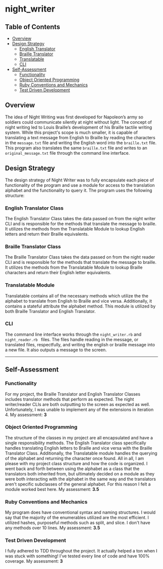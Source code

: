 # night_writer

## Table of Contents
- [Overview](#overview)
- [Design Strategy](#design-strategy)
  - [English Translator](#english_translator-class)
  - [Braille Translator](#braille_translator-class)
  - [Translatable](#translatable-module)
  - [CLI](#cli)
- [Self-Assessment](#self-assessment)
  - [Functionality](#functionality)
  - [Object Oriented Programming](#object-oriented-programming)
  - [Ruby Conventions and Mechanics](#ruby-conventions-and-mechanics)
  - [Test Driven Development](#test-driven-development)

## Overview
The idea of Night Writing was first developed for Napoleon’s army so soldiers could communicate silently at night without light. The concept of night writing led to Louis Braille’s development of his Braille tactile writing system. While this project's scope is much smaller, it is capable of translating a text message from English to Braille by reading the characters in the `message.txt` file and writing the English word into the `braille.txt` file. This program also translates the same `braille.txt` file and writes to an `original_message.txt` file through the command line interface.

## Design Strategy
The design strategy of Night Writer was to fully encapsulate each piece of functionality of the program and use a module for access to the translation alphabet and the functionality to query it. The program uses the following structure:

### English Translator Class
The English Translator Class takes the data passed on from the night writer CLI and is responsible for the methods that translate the message to braille. It utilizes the methods from the Translatable Module to lookup English letters and return their Braille equivalents.

### Braille Translator Class
The Braille Translator Class takes the data passed on from the night reader CLI and is responsible for the methods that translate the message to braille. It utilizes the methods from the Translatable Module to lookup Braille characters and return their English letter equivalents.

### Translatable Module
Translatable contains all of the necessary methods which utilize the the alphabet to translate from English to Braille and vice versa. Additionally, it contains a stateful attribute the alphabet method. This module is utilized by both Braille Translator and English Translator.

### CLI
The command line interface works through the `night_writer.rb` and `night_reader.rb ` files. The files handle reading in the message, or translated files, respectfully, and writing the english or braille message into a new file. It also outputs a message to the screen.

***
## Self-Assessment
### Functionality
For my project, the Braille Translator and English Translator Classes includes translator methods that perform as expected. The night writer/reader CLIs are both outputting to the screen as expected as well. Unfortunately, I was unable to implement any of the extensions in iteration 4. My assessment: **3**

### Object Oriented Programming
The structure of the classes in my project are all encapsulated and have a single responsibility methods. The English Translator class specifically handles translating English letters to Braille and vice versa with the Braille Translator Class. Additionally, the Translatable module handles the querying of the alphabet and returning the character once found. All in all, I am please with my project class structure and how the code is organized. I went back and forth between using the alphabet as a class that the translators both inherited from, but ultimately decided on a module as they were both interacting with the alphabet in the same way and the translators aren't specific subclasses of the general alphabet. For this reason I felt a module worked best here.  My assessment: **3.5**

### Ruby Conventions and Mechanics
My program does have conventional syntax and naming structures. I would say that the majority of the enumerables utilized are the most efficient. I utilized hashes, purposeful methods such as split, and slice. I don't have any methods over 10 lines. My assessment: **3.5**

### Test Driven Development
I fully adhered to TDD throughout the project. It actually helped a ton when I was stuck with something! I've tested every line of code and have 100% coverage. My assessment: **3**
